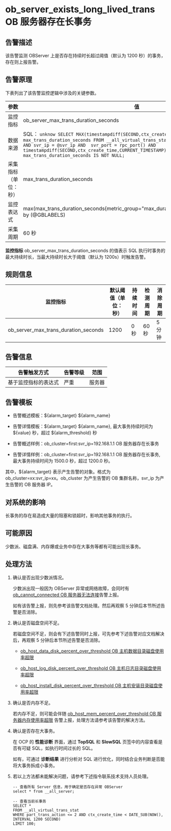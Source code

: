 ob_server_exists_long_lived_trans OB 服务器存在长事务 
==================================================================



告警描述 
-------------------------

该告警监测 OBServer 上是否存在持续时长超过阈值（默认为 1200 秒）的事务，存在则上报告警。

告警原理 
-------------------------

下表列出了该告警监控逻辑中涉及的关键参数。


|     参数     |                                                                                                                                                                                             值                                                                                                                                                                                             |
|------------|-------------------------------------------------------------------------------------------------------------------------------------------------------------------------------------------------------------------------------------------------------------------------------------------------------------------------------------------------------------------------------------------|
| 监控指标       | ob_server_max_trans_duration_seconds                                                                                                                                                                                                                                                                                                                                                      |
| 数据来源       | SQL： ```unknow SELECT MAX(timestampdiff(SECOND,ctx_create_time,CURRENT_TIMESTAMP)) as max_trans_duration_seconds FROM __all_virtual_trans_stat WHERE part_trans_action <= 2 AND svr_ip = @svr_ip AND  svr_port = rpc_port() AND timestampdiff(SECOND,ctx_create_time,CURRENT_TIMESTAMP) >= 30 HAVING max_trans_duration_seconds IS NOT NULL; ```  |
| 采集指标（单位：秒） | max_trans_duration_seconds                                                                                                                                                                                                                                                                                                                                                                |
| 监控表达式      | max(max_trans_duration_seconds{metric_group="max_duration_virtual_trans_stat",@LABELS}) by (@GBLABELS)                                                                                                                                                                                                                                                                                    |
| 采集周期       | 60 秒                                                                                                                                                                                                                                                                                                                                                                                      |



**监控指标** ob_server_max_trans_duration_seconds 的值表示 SQL 执行时事务的最大持续时长，当最大持续时长大于阈值（默认为 1200s）时触发告警。

**规则信息** 
-----------------------------



|                 监控指标                 | 默认阈值（单位：秒） | 持续时间 | 检测周期 | 消除周期 |
|--------------------------------------|------------|------|------|------|
| ob_server_max_trans_duration_seconds | 1200       | 0 秒  | 60 秒 | 5 分钟 |



**告警信息** 
-----------------------------



|   告警触发方式   | 告警等级 | 范围  |
|------------|------|-----|
| 基于监控指标的表达式 | 严重   | 服务器 |



**告警模板** 
-----------------------------

* 告警概述模板：${alarm_target} ${alarm_name}

  

* 告警详情模板：${alarm_target} ${alarm_name}, 最大事务持续时间为 ${value} 秒，超过 ${alarm_threshold} 秒

  

* 告警概述样例：ob_cluster=first:svr_ip=192.168.1.1 OB 服务器存在长事务

  

* 告警详情样例：ob_cluster=first:svr_ip=192.168.1.1 OB 服务器存在长事务, 最大事务持续时间为 1500.0 秒，超过 1200.0 秒。

  




其中，${alarm_target} 表示产生告警的对象。格式为 ob_cluster=xx:svr_ip=xx。ob_cluster 为产生告警的 OB 集群名称，svr_ip 为产生告警的 OB 服务器 IP。

**对系统的影响** 
-------------------------------

长事务的存在易造成大量的阻塞和锁超时，影响其他事务的执行。

**可能原因** 
-----------------------------

少数派、磁盘满、内存爆或业务中存在大事务等都有可能出现长事务。

**处理方法** 
-----------------------------

1. 确认是否出现少数派情况。

   少数派出现一般因为 OBServer 异常或网络故障，会同时有 [ob_cannot_connected OB 服务器无法连接](/zh-CN/4.alarm-reference/2.ob-alert/1.ob_cannot_connected-observer-cannot-be-connected.md)告警上报。

   如有该告警上报，则先参考该告警文档处理。然后再观察 5 分钟后本节所述告警是否消除。
   

2. 确认是否磁盘空间不足。

   若磁盘空间不足，则会有下述告警同时上报，可先参考下述告警对应文档解决后，再观察 5 分钟后本节所述告警是否消除。
   * [ob_host_data_disk_percent_over_threshold OB 主机数据目录磁盘使用率超限](/zh-CN/4.alarm-reference/2.ob-alert/41.ob_host_data_disk_percent_over_threshold-ob-host-data-directory-disk-usage-limit-exceeded.md)

     
   
   * [ob_host_log_disk_percent_over_threshold OB 主机日志目录磁盘使用率超限](/zh-CN/4.alarm-reference/2.ob-alert/42.the-disk-usage-of-the-ob_host_log_disk_percent_over_threshold-ob-host-log-directory.md)

     
   
   * [ob_host_install_disk_percent_over_threshold OB 主机安装目录磁盘使用率超限](/zh-CN/4.alarm-reference/2.ob-alert/43.the-error-message-returned-because-the-disk-usage-of-the.md)

     
   

   

3. 确认是否内存不足。

   若内存不足，则可能会伴随 [ob_host_mem_percent_over_threshold OB 服务器内存使用率超限](/zh-CN/4.alarm-reference/2.ob-alert/20.the-memory-usage-of-the-ob_host_mem_percent_over_threshold-ob-server-exceeds-the.md) 告警上报，处理方法请参考该告警的解决方法。
   

4. 确认是否存在大事务。

   在 OCP 的 **性能诊断** 界面，通过 **TopSQL** 和 **SlowSQL** 页签中的内容查看是否有可疑 SQL，如执行时间过长的 SQL。

   如有，可通过 **诊断结果** 进行分析对 SQL 进行优化，同时结合业务判断是否能将大事务拆成小事务。
   

5. 若以上方法都未能解决问题，请参考下述指令联系技术支持人员处理。

   ```unknow
   -- 查看所有 Server 信息，用于确定是否存在异常 OBServer
   select * from __all_server;
   
   -- 查看当前长事务
   SELECT *
   FROM __all_virtual_trans_stat
   WHERE part_trans_action <= 2 AND ctx_create_time < DATE_SUB(NOW(), INTERVAL 1200 SECOND)
   LIMIT 100;
   ```

   



